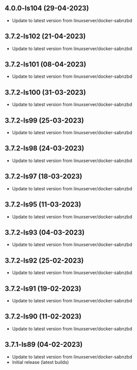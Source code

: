 
## 4.0.0-ls104 (29-04-2023)
- Update to latest version from linuxserver/docker-sabnzbd

## 3.7.2-ls102 (21-04-2023)
- Update to latest version from linuxserver/docker-sabnzbd

## 3.7.2-ls101 (08-04-2023)
- Update to latest version from linuxserver/docker-sabnzbd

## 3.7.2-ls100 (31-03-2023)
- Update to latest version from linuxserver/docker-sabnzbd

## 3.7.2-ls99 (25-03-2023)
- Update to latest version from linuxserver/docker-sabnzbd

## 3.7.2-ls98 (24-03-2023)
- Update to latest version from linuxserver/docker-sabnzbd

## 3.7.2-ls97 (18-03-2023)
- Update to latest version from linuxserver/docker-sabnzbd

## 3.7.2-ls95 (11-03-2023)
- Update to latest version from linuxserver/docker-sabnzbd

## 3.7.2-ls93 (04-03-2023)
- Update to latest version from linuxserver/docker-sabnzbd

## 3.7.2-ls92 (25-02-2023)
- Update to latest version from linuxserver/docker-sabnzbd

## 3.7.2-ls91 (19-02-2023)
- Update to latest version from linuxserver/docker-sabnzbd

## 3.7.2-ls90 (11-02-2023)
- Update to latest version from linuxserver/docker-sabnzbd

## 3.7.1-ls89 (04-02-2023)
- Update to latest version from linuxserver/docker-sabnzbd
- Initial release (latest builds)
